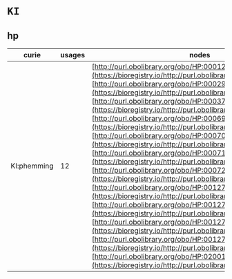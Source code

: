 # `KI`

## hp

| curie       |   usages | nodes                                                                                                                                                                                                                                                                                                                                                                                                                                                                                                                                                                                                                                                                                                                                                                                                                                                                                                                                                                                                                                                                                                                                                                                                                                                                                                                                                                              |
|-------------|----------|------------------------------------------------------------------------------------------------------------------------------------------------------------------------------------------------------------------------------------------------------------------------------------------------------------------------------------------------------------------------------------------------------------------------------------------------------------------------------------------------------------------------------------------------------------------------------------------------------------------------------------------------------------------------------------------------------------------------------------------------------------------------------------------------------------------------------------------------------------------------------------------------------------------------------------------------------------------------------------------------------------------------------------------------------------------------------------------------------------------------------------------------------------------------------------------------------------------------------------------------------------------------------------------------------------------------------------------------------------------------------------|
| KI:phemming |       12 | [http://purl.obolibrary.org/obo/HP:0001298](https://bioregistry.io/http://purl.obolibrary.org/obo/HP:0001298), [http://purl.obolibrary.org/obo/HP:0002922](https://bioregistry.io/http://purl.obolibrary.org/obo/HP:0002922), [http://purl.obolibrary.org/obo/HP:0003785](https://bioregistry.io/http://purl.obolibrary.org/obo/HP:0003785), [http://purl.obolibrary.org/obo/HP:0006976](https://bioregistry.io/http://purl.obolibrary.org/obo/HP:0006976), [http://purl.obolibrary.org/obo/HP:0007074](https://bioregistry.io/http://purl.obolibrary.org/obo/HP:0007074), [http://purl.obolibrary.org/obo/HP:0007187](https://bioregistry.io/http://purl.obolibrary.org/obo/HP:0007187), [http://purl.obolibrary.org/obo/HP:0007265](https://bioregistry.io/http://purl.obolibrary.org/obo/HP:0007265), [http://purl.obolibrary.org/obo/HP:0012756](https://bioregistry.io/http://purl.obolibrary.org/obo/HP:0012756), [http://purl.obolibrary.org/obo/HP:0012757](https://bioregistry.io/http://purl.obolibrary.org/obo/HP:0012757), [http://purl.obolibrary.org/obo/HP:0012759](https://bioregistry.io/http://purl.obolibrary.org/obo/HP:0012759), [http://purl.obolibrary.org/obo/HP:0012760](https://bioregistry.io/http://purl.obolibrary.org/obo/HP:0012760), [http://purl.obolibrary.org/obo/HP:0200149](https://bioregistry.io/http://purl.obolibrary.org/obo/HP:0200149) |
